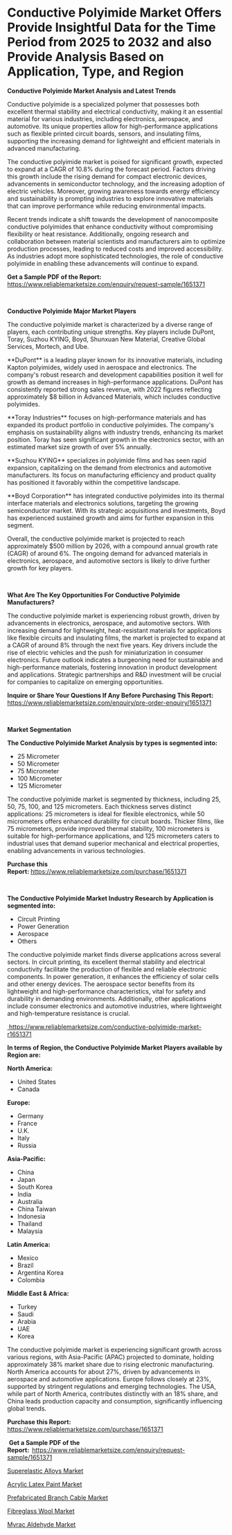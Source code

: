 <p><h1>Conductive Polyimide Market Offers Provide Insightful Data for the Time Period from 2025 to 2032 and also Provide Analysis Based on Application, Type, and Region</h1></p><p><strong>Conductive Polyimide Market Analysis and Latest Trends</strong></p>
<p><p>Conductive polyimide is a specialized polymer that possesses both excellent thermal stability and electrical conductivity, making it an essential material for various industries, including electronics, aerospace, and automotive. Its unique properties allow for high-performance applications such as flexible printed circuit boards, sensors, and insulating films, supporting the increasing demand for lightweight and efficient materials in advanced manufacturing.</p><p>The conductive polyimide market is poised for significant growth, expected to expand at a CAGR of 10.8% during the forecast period. Factors driving this growth include the rising demand for compact electronic devices, advancements in semiconductor technology, and the increasing adoption of electric vehicles. Moreover, growing awareness towards energy efficiency and sustainability is prompting industries to explore innovative materials that can improve performance while reducing environmental impacts.</p><p>Recent trends indicate a shift towards the development of nanocomposite conductive polyimides that enhance conductivity without compromising flexibility or heat resistance. Additionally, ongoing research and collaboration between material scientists and manufacturers aim to optimize production processes, leading to reduced costs and improved accessibility. As industries adopt more sophisticated technologies, the role of conductive polyimide in enabling these advancements will continue to expand.</p></p>
<p><strong>Get a Sample PDF of the Report:&nbsp;</strong> <a href="https://www.reliablemarketsize.com/enquiry/request-sample/1651371?utm_campaign=1879&utm_medium=2&utm_source=Github&utm_content=ia&utm_term=31032025&utm_id=conductive-polyimide">https://www.reliablemarketsize.com/enquiry/request-sample/1651371</a></p>
<p>&nbsp;</p>
<p><strong>Conductive Polyimide Major Market Players</strong></p>
<p><p>The conductive polyimide market is characterized by a diverse range of players, each contributing unique strengths. Key players include DuPont, Toray, Suzhou KYING, Boyd, Shunxuan New Material, Creative Global Services, Mortech, and Ube. </p><p>**DuPont** is a leading player known for its innovative materials, including Kapton polyimides, widely used in aerospace and electronics. The company's robust research and development capabilities position it well for growth as demand increases in high-performance applications. DuPont has consistently reported strong sales revenue, with 2022 figures reflecting approximately $8 billion in Advanced Materials, which includes conductive polyimides.</p><p>**Toray Industries** focuses on high-performance materials and has expanded its product portfolio in conductive polyimides. The company's emphasis on sustainability aligns with industry trends, enhancing its market position. Toray has seen significant growth in the electronics sector, with an estimated market size growth of over 5% annually.</p><p>**Suzhou KYING** specializes in polyimide films and has seen rapid expansion, capitalizing on the demand from electronics and automotive manufacturers. Its focus on manufacturing efficiency and product quality has positioned it favorably within the competitive landscape. </p><p>**Boyd Corporation** has integrated conductive polyimides into its thermal interface materials and electronics solutions, targeting the growing semiconductor market. With its strategic acquisitions and investments, Boyd has experienced sustained growth and aims for further expansion in this segment.</p><p>Overall, the conductive polyimide market is projected to reach approximately $500 million by 2026, with a compound annual growth rate (CAGR) of around 6%. The ongoing demand for advanced materials in electronics, aerospace, and automotive sectors is likely to drive further growth for key players.</p></p>
<p>&nbsp;</p>
<p><strong>What Are The Key Opportunities For Conductive Polyimide Manufacturers?</strong></p>
<p><p>The conductive polyimide market is experiencing robust growth, driven by advancements in electronics, aerospace, and automotive sectors. With increasing demand for lightweight, heat-resistant materials for applications like flexible circuits and insulating films, the market is projected to expand at a CAGR of around 8% through the next five years. Key drivers include the rise of electric vehicles and the push for miniaturization in consumer electronics. Future outlook indicates a burgeoning need for sustainable and high-performance materials, fostering innovation in product development and applications. Strategic partnerships and R&D investment will be crucial for companies to capitalize on emerging opportunities.</p></p>
<p><strong>Inquire or Share Your Questions If Any Before Purchasing This Report:</strong> <a href="https://www.reliablemarketsize.com/enquiry/pre-order-enquiry/1651371?utm_campaign=1879&utm_medium=2&utm_source=Github&utm_content=ia&utm_term=31032025&utm_id=conductive-polyimide">https://www.reliablemarketsize.com/enquiry/pre-order-enquiry/1651371</a></p>
<p>&nbsp;</p>
<p><strong>Market Segmentation</strong></p>
<p><strong>The Conductive Polyimide Market Analysis by types is segmented into:</strong></p>
<p><ul><li>25 Micrometer</li><li>50 Micrometer</li><li>75 Micrometer</li><li>100 Micrometer</li><li>125 Micrometer</li></ul></p>
<p><p>The conductive polyimide market is segmented by thickness, including 25, 50, 75, 100, and 125 micrometers. Each thickness serves distinct applications: 25 micrometers is ideal for flexible electronics, while 50 micrometers offers enhanced durability for circuit boards. Thicker films, like 75 micrometers, provide improved thermal stability, 100 micrometers is suitable for high-performance applications, and 125 micrometers caters to industrial uses that demand superior mechanical and electrical properties, enabling advancements in various technologies.</p></p>
<p><strong>Purchase this Report:&nbsp;</strong><a href="https://www.reliablemarketsize.com/purchase/1651371?utm_campaign=1879&utm_medium=2&utm_source=Github&utm_content=ia&utm_term=31032025&utm_id=conductive-polyimide">https://www.reliablemarketsize.com/purchase/1651371</a></p>
<p>&nbsp;</p>
<p><strong>The Conductive Polyimide Market Industry Research by Application is segmented into:</strong></p>
<p><ul><li>Circuit Printing</li><li>Power Generation</li><li>Aerospace</li><li>Others</li></ul></p>
<p><p>The conductive polyimide market finds diverse applications across several sectors. In circuit printing, its excellent thermal stability and electrical conductivity facilitate the production of flexible and reliable electronic components. In power generation, it enhances the efficiency of solar cells and other energy devices. The aerospace sector benefits from its lightweight and high-performance characteristics, vital for safety and durability in demanding environments. Additionally, other applications include consumer electronics and automotive industries, where lightweight and high-temperature resistance is crucial.</p></p>
<p><a href="https://www.reliablemarketsize.com/conductive-polyimide-market-r1651371?utm_campaign=1879&utm_medium=2&utm_source=Github&utm_content=ia&utm_term=31032025&utm_id=conductive-polyimide">&nbsp;https://www.reliablemarketsize.com/conductive-polyimide-market-r1651371</a></p>
<p><strong>In terms of Region, the Conductive Polyimide Market Players available by Region are:</strong></p>
<p>
    <p> <strong> North America: </strong>
        <ul>
            <li>United States</li>
            <li>Canada</li>
        </ul>
        </p> 
    <p> <strong> Europe: </strong>
        <ul>
            <li>Germany</li>
            <li>France</li>
            <li>U.K.</li>
            <li>Italy</li>
            <li>Russia</li>
        </ul>
        </p> 
    <p> <strong> Asia-Pacific: </strong>
        <ul>
            <li>China</li>
            <li>Japan</li>
            <li>South Korea</li>
            <li>India</li>
            <li>Australia</li>
            <li>China Taiwan</li>
            <li>Indonesia</li>
            <li>Thailand</li>
            <li>Malaysia</li>
        </ul>
        </p> 
    <p> <strong> Latin America: </strong>
        <ul>
            <li>Mexico</li>
            <li>Brazil</li>
            <li>Argentina Korea</li>
            <li>Colombia</li>
        </ul>
        </p> 
    <p> <strong> Middle East & Africa: </strong>
        <ul>
            <li>Turkey</li>
            <li>Saudi</li>
            <li>Arabia</li>
            <li>UAE</li>
            <li>Korea</li>
        </ul>
    </p>
    </p>
<p><p>The conductive polyimide market is experiencing significant growth across various regions, with Asia-Pacific (APAC) projected to dominate, holding approximately 38% market share due to rising electronic manufacturing. North America accounts for about 27%, driven by advancements in aerospace and automotive applications. Europe follows closely at 23%, supported by stringent regulations and emerging technologies. The USA, while part of North America, contributes distinctly with an 18% share, and China leads production capacity and consumption, significantly influencing global trends.</p></p>
<p><strong>Purchase this Report: </strong><a href="https://www.reliablemarketsize.com/purchase/1651371?utm_campaign=1879&utm_medium=2&utm_source=Github&utm_content=ia&utm_term=31032025&utm_id=conductive-polyimide">https://www.reliablemarketsize.com/purchase/1651371</a></p>
<p>&nbsp;<strong>Get a Sample PDF of the Report:&nbsp;&nbsp;</strong><a href="https://www.reliablemarketsize.com/enquiry/request-sample/1651371?utm_campaign=1879&utm_medium=2&utm_source=Github&utm_content=ia&utm_term=31032025&utm_id=conductive-polyimide">https://www.reliablemarketsize.com/enquiry/request-sample/1651371</a></p>
<p><strong></strong></p>
<p><p><a href="https://github.com/rojannovarwd/Market-Research-Report-List-1/blob/main/superelastic-alloys-market.md?utm_campaign=1879&utm_medium=2&utm_source=Github&utm_content=ia&utm_term=31032025&utm_id=conductive-polyimide">Superelastic Alloys Market</a></p><p><a href="https://github.com/dandatesha7q/Market-Research-Report-List-1/blob/main/acrylic-latex-paint-market.md?utm_campaign=1879&utm_medium=2&utm_source=Github&utm_content=ia&utm_term=31032025&utm_id=conductive-polyimide">Acrylic Latex Paint Market</a></p><p><a href="https://github.com/rullihipes6h/Market-Research-Report-List-1/blob/main/prefabricated-branch-cable-market.md?utm_campaign=1879&utm_medium=2&utm_source=Github&utm_content=ia&utm_term=31032025&utm_id=conductive-polyimide">Prefabricated Branch Cable Market</a></p><p><a href="https://github.com/dichkotuanny/Market-Research-Report-List-1/blob/main/fibreglass-wool-market.md?utm_campaign=1879&utm_medium=2&utm_source=Github&utm_content=ia&utm_term=31032025&utm_id=conductive-polyimide">Fibreglass Wool Market</a></p><p><a href="https://github.com/marrahcerpas05/Market-Research-Report-List-1/blob/main/myrac-aldehyde-market.md?utm_campaign=1879&utm_medium=2&utm_source=Github&utm_content=ia&utm_term=31032025&utm_id=conductive-polyimide">Myrac Aldehyde Market</a></p></p>